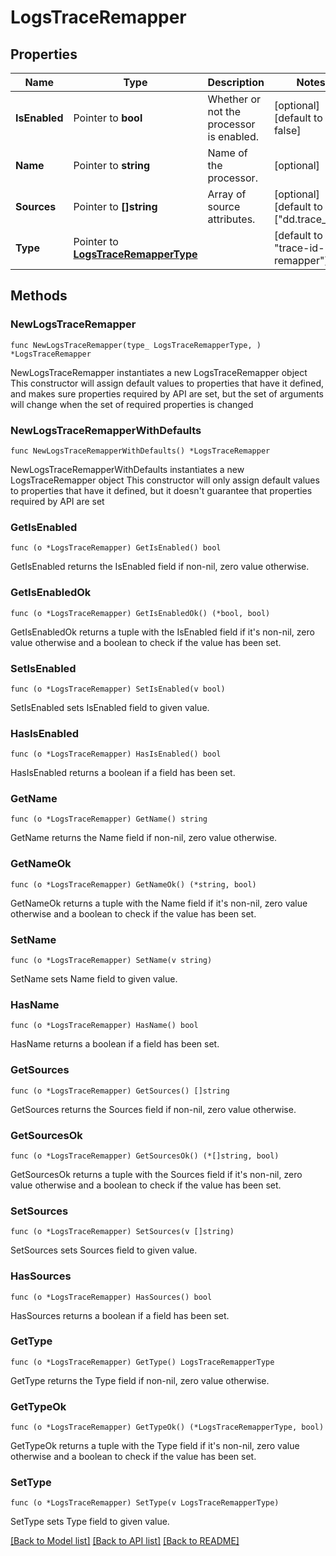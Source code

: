 # LogsTraceRemapper

## Properties

Name | Type | Description | Notes
------------ | ------------- | ------------- | -------------
**IsEnabled** | Pointer to **bool** | Whether or not the processor is enabled. | [optional] [default to false]
**Name** | Pointer to **string** | Name of the processor. | [optional] 
**Sources** | Pointer to **[]string** | Array of source attributes. | [optional] [default to ["dd.trace_id"]]
**Type** | Pointer to [**LogsTraceRemapperType**](LogsTraceRemapperType.md) |  | [default to "trace-id-remapper"]

## Methods

### NewLogsTraceRemapper

`func NewLogsTraceRemapper(type_ LogsTraceRemapperType, ) *LogsTraceRemapper`

NewLogsTraceRemapper instantiates a new LogsTraceRemapper object
This constructor will assign default values to properties that have it defined,
and makes sure properties required by API are set, but the set of arguments
will change when the set of required properties is changed

### NewLogsTraceRemapperWithDefaults

`func NewLogsTraceRemapperWithDefaults() *LogsTraceRemapper`

NewLogsTraceRemapperWithDefaults instantiates a new LogsTraceRemapper object
This constructor will only assign default values to properties that have it defined,
but it doesn't guarantee that properties required by API are set

### GetIsEnabled

`func (o *LogsTraceRemapper) GetIsEnabled() bool`

GetIsEnabled returns the IsEnabled field if non-nil, zero value otherwise.

### GetIsEnabledOk

`func (o *LogsTraceRemapper) GetIsEnabledOk() (*bool, bool)`

GetIsEnabledOk returns a tuple with the IsEnabled field if it's non-nil, zero value otherwise
and a boolean to check if the value has been set.

### SetIsEnabled

`func (o *LogsTraceRemapper) SetIsEnabled(v bool)`

SetIsEnabled sets IsEnabled field to given value.

### HasIsEnabled

`func (o *LogsTraceRemapper) HasIsEnabled() bool`

HasIsEnabled returns a boolean if a field has been set.

### GetName

`func (o *LogsTraceRemapper) GetName() string`

GetName returns the Name field if non-nil, zero value otherwise.

### GetNameOk

`func (o *LogsTraceRemapper) GetNameOk() (*string, bool)`

GetNameOk returns a tuple with the Name field if it's non-nil, zero value otherwise
and a boolean to check if the value has been set.

### SetName

`func (o *LogsTraceRemapper) SetName(v string)`

SetName sets Name field to given value.

### HasName

`func (o *LogsTraceRemapper) HasName() bool`

HasName returns a boolean if a field has been set.

### GetSources

`func (o *LogsTraceRemapper) GetSources() []string`

GetSources returns the Sources field if non-nil, zero value otherwise.

### GetSourcesOk

`func (o *LogsTraceRemapper) GetSourcesOk() (*[]string, bool)`

GetSourcesOk returns a tuple with the Sources field if it's non-nil, zero value otherwise
and a boolean to check if the value has been set.

### SetSources

`func (o *LogsTraceRemapper) SetSources(v []string)`

SetSources sets Sources field to given value.

### HasSources

`func (o *LogsTraceRemapper) HasSources() bool`

HasSources returns a boolean if a field has been set.

### GetType

`func (o *LogsTraceRemapper) GetType() LogsTraceRemapperType`

GetType returns the Type field if non-nil, zero value otherwise.

### GetTypeOk

`func (o *LogsTraceRemapper) GetTypeOk() (*LogsTraceRemapperType, bool)`

GetTypeOk returns a tuple with the Type field if it's non-nil, zero value otherwise
and a boolean to check if the value has been set.

### SetType

`func (o *LogsTraceRemapper) SetType(v LogsTraceRemapperType)`

SetType sets Type field to given value.



[[Back to Model list]](../README.md#documentation-for-models) [[Back to API list]](../README.md#documentation-for-api-endpoints) [[Back to README]](../README.md)


